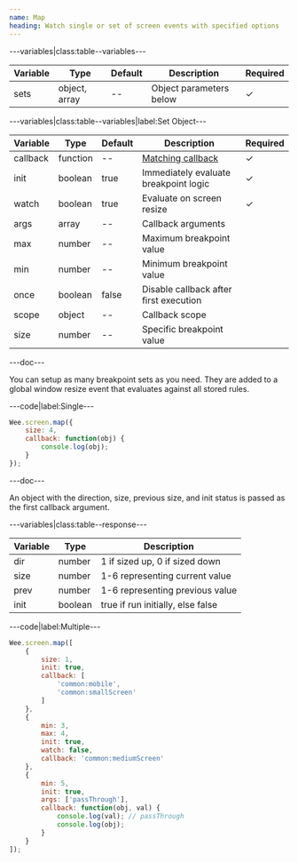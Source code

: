 ```yaml
---
name: Map
heading: Watch single or set of screen events with specified options
---
```


---variables|class:table--variables---

| Variable | Type | Default | Description | Required |
| -- | -- | -- | -- | -- |
| sets | object, array | -- | Object parameters below | ✓ |

---variables|class:table--variables|label:Set Object---

| Variable | Type | Default | Description | Required |
| -- | -- | -- | -- | -- |
| callback | function | -- | [Matching callback](/script/#functions) | ✓ |
| init | boolean | true | Immediately evaluate breakpoint logic | ✓ |
| watch | boolean | true | Evaluate on screen resize | ✓ |
| args | array | -- | Callback arguments ||
| max | number | -- | Maximum breakpoint value ||
| min | number | -- | Minimum breakpoint value ||
| once | boolean | false | Disable callback after first execution ||
| scope | object | -- | Callback scope ||
| size | number | -- | Specific breakpoint value ||

---doc---

You can setup as many breakpoint sets as you need. They are added to a global window resize event that evaluates against all stored rules.

---code|label:Single---

```javascript
Wee.screen.map({
	size: 4,
	callback: function(obj) {
		console.log(obj);
	}
});
```

---doc---

An object with the direction, size, previous size, and init status is passed as the first callback argument.

---variables|class:table--response---

| Variable | Type | Description |
| -- | -- | -- |
| dir | number | 1 if sized up, 0 if sized down |
| size | number | 1-6 representing current value |
| prev | number | 1-6 representing previous value |
| init | boolean | true if run initially, else false |

---code|label:Multiple---

```javascript
Wee.screen.map([
	{
		size: 1,
		init: true,
		callback: [
			'common:mobile',
			'common:smallScreen'
		]
	},
	{
		min: 3,
		max: 4,
		init: true,
		watch: false,
		callback: 'common:mediumScreen'
	},
	{
		min: 5,
		init: true,
		args: ['passThrough'],
		callback: function(obj, val) {
			console.log(val); // passThrough
			console.log(obj);
		}
	}
]);
```